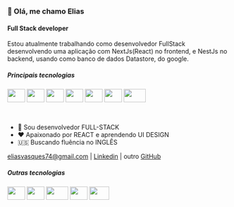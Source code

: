 ### 👋 Olá, me chamo Elias
#### Full Stack developer 
Estou atualmente trabalhando como desenvolvedor FullStack desenvolvendo uma aplicação com NextJs(React) no frontend, e NestJs no backend, usando como banco de dados Datastore, do google.


##### Principais tecnologias
<div style="display: inline_block">
  <img align="center" alt="" height="30" width="40" src="https://cdn.jsdelivr.net/gh/devicons/devicon/icons/react/react-original.svg" />
  <img align="center" alt="" height="30" width="40"  src="https://cdn.jsdelivr.net/gh/devicons/devicon/icons/typescript/typescript-original.svg" /> 
  <img align="center" alt="" height="30" width="40" src="https://cdn.jsdelivr.net/gh/devicons/devicon/icons/javascript/javascript-original.svg" />
  <img align="center" alt="" height="30" width="40" src="https://cdn.jsdelivr.net/gh/devicons/devicon/icons/sass/sass-original.svg" />
  <img align="center" alt="" height="30" width="40" src="https://cdn.jsdelivr.net/gh/devicons/devicon/icons/nestjs/nestjs-plain.svg">
  <img align="center" alt="" height="30" width="40" src="https://cdn.jsdelivr.net/gh/devicons/devicon/icons/jest/jest-plain.svg">
  <img align="center" alt="" height="30" width="50" src="https://cdn.jsdelivr.net/gh/devicons/devicon/icons/docker/docker-original.svg">
</div>
<br /><br />

- 🌱 Sou desenvolvedor FULL-STACK
- ❤️ Apaixonado por REACT e aprendendo UI DESIGN
- 🇺🇸 Buscando fluência no INGLÊS


eliasvasques74@gmail.com | [Linkedin](https://www.linkedin.com/in/eliasvasquesdev/) | outro [GitHub](https://github.com/EliasVasques)
  
##### Outras tecnologias
<div style="display: inline_block">
  <img align="center" alt="" height="30" width="40" src="https://cdn.jsdelivr.net/gh/devicons/devicon/icons/express/express-original.svg">
  <img align="center" alt="" height="30" width="40" src="https://cdn.jsdelivr.net/gh/devicons/devicon/icons/nextjs/nextjs-original.svg">
  <img align="center" alt="" height="30" width="50" src="https://cdn.jsdelivr.net/gh/devicons/devicon/icons/mongodb/mongodb-original.svg">
  <img align="center" alt="" height="30" width="40" src="https://cdn.jsdelivr.net/gh/devicons/devicon/icons/materialui/materialui-original.svg">
  <img align="center" alt="" height="30" width="45" src="https://cdn.jsdelivr.net/gh/devicons/devicon/icons/googlecloud/googlecloud-original.svg">
</div>

